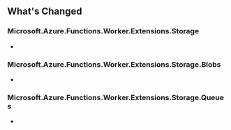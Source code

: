 ## What's Changed

<!-- Please add your release notes in the following format:
- My change description (#PR/#issue)
-->

### Microsoft.Azure.Functions.Worker.Extensions.Storage  <version>

- <entry>


### Microsoft.Azure.Functions.Worker.Extensions.Storage.Blobs <version>

- <entry>

### Microsoft.Azure.Functions.Worker.Extensions.Storage.Queues  <version>

- <entry>

